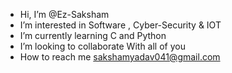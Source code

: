 -  Hi, I’m @Ez-Saksham
-  I’m interested in Software , Cyber-Security & IOT
-  I’m currently learning C and Python
-  I’m looking to collaborate With all of you
-  How to reach me sakshamyadav041@gmail.com

<!---
Ez-Saksham/Ez-Saksham is a ✨ special ✨ repository because its `README.md` (this file) appears on your GitHub profile.
You can click the Preview link to take a look at your changes.
--->
